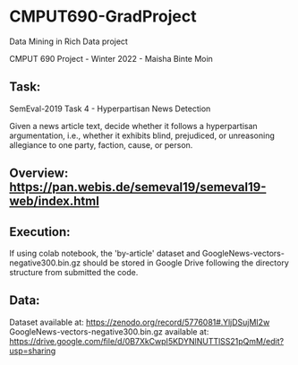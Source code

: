 # CMPUT690-GradProject
Data Mining in Rich Data project

CMPUT 690 Project - Winter 2022 - Maisha Binte Moin

## Task: 
SemEval-2019 Task 4 - Hyperpartisan News Detection

Given a news article text, decide whether it follows a hyperpartisan argumentation, i.e.,
whether it exhibits blind, prejudiced, or unreasoning allegiance to one party, faction, cause, or person.

## Overview: https://pan.webis.de/semeval19/semeval19-web/index.html

## Execution:
If using colab notebook, the 'by-article' dataset and GoogleNews-vectors-negative300.bin.gz
should be stored in Google Drive following the directory structure from submitted the code.

## Data:
Dataset available at:  https://zenodo.org/record/5776081#.YljDSujMI2w
GoogleNews-vectors-negative300.bin.gz available at: https://drive.google.com/file/d/0B7XkCwpI5KDYNlNUTTlSS21pQmM/edit?usp=sharing
